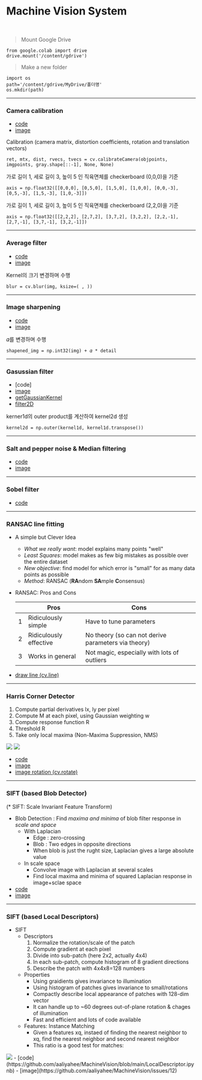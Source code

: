 # Machine Vision System
<br>

> Mount Google Drive
```
from google.colab import drive
drive.mount('/content/gdrive')
```
> Make a new folder 
```
import os
path='/content/gdrive/MyDrive/폴더명'
os.mkdir(path)
```

<hr>

### Camera calibration 
- [code](https://github.com/aaliyahee/MachineVision/blob/main/CameraCalibration.ipynb)<br>
- [image](https://github.com/aaliyahee/MachineVision/issues/1)

Calibration (camera matrix, distortion coefficients, rotation and translation vectors)
```
ret, mtx, dist, rvecs, tvecs = cv.calibrateCamera(objpoints, imgpoints, gray.shape[::-1], None, None)
```
가로 길이 1, 세로 길이 3, 높이 5 인 직육면체를 checkerboard (0,0,0)을 기준 
```
axis = np.float32([[0,0,0], [0,5,0], [1,5,0], [1,0,0], [0,0,-3], [0,5,-3], [1,5,-3], [1,0,-3]])
```
가로 길이 1, 세로 길이 3, 높이 5 인 직육면체를 checkerboard (2,2,0)을 기준 
```
axis = np.float32([[2,2,2], [2,7,2], [3,7,2], [3,2,2], [2,2,-1], [2,7,-1], [3,7,-1], [3,2,-1]])
```
<hr>

### Average filter
- [code](https://github.com/aaliyahee/MachineVision/blob/main/AverageFiltering.ipynb)
- [image](https://github.com/aaliyahee/MachineVision/issues/2)

Kernel의 크기 변경하며 수행
```
blur = cv.blur(img, ksize=( , ))
```
<hr>

### Image sharpening
- [code](https://github.com/aaliyahee/MachineVision/commit/74bfa7ae725849ba2efc4a5ec4584be88df17628)
- [image](https://github.com/aaliyahee/MachineVision/issues/3)

𝛼를 변경하며 수행
```
shapened_img = np.int32(img) + 𝛼 * detail 
```
<hr>

### Gasussian filter
- [code]
- [image](https://github.com/aaliyahee/MachineVision/issues/4)
- [getGaussianKernel](https://docs.opencv.org/4.1.2/d4/d86/group__imgproc__filter.html#gac05a120c1ae92a6060dd0db190a61afa)
- [filter2D](https://docs.opencv.org/4.1.2/d4/d86/group__imgproc__filter.html#ga27c049795ce870216ddfb366086b5a04)

kerner1d의 outer product를 계산하여 kernel2d 생성
```
kernel2d = np.outer(kernel1d, kernel1d.transpose())
```
<hr>

### Salt and pepper noise & Median filtering
- [code](https://github.com/aaliyahee/MachineVision/blob/main/SaltandPepper%26Medianfilter.ipynb)
- [image](https://github.com/aaliyahee/MachineVision/issues/5)
 
<hr>
 
### Sobel filter
- [code](https://github.com/aaliyahee/MachineVision/blob/main/SobelFilter_gradient.ipynb)
<hr>

### RANSAC line fitting
- A simple but Clever Idea
  - _What we really want_: model explains many points "well"
  - _Least Squares_: model makes as few big mistakes as possible over the entire dataset
  - _New objective_: find model for which error is "small" for as many data points as possible
  - _Method_: RANSAC (**RA**ndom **SA**mple **C**onsensus)

- RANSAC: Pros and Cons <br>

  ||Pros|Cons|
  |------|---|---|
  |1|Ridiculously simple|Have to tune parameters|
  |2|Ridiculously effective|No theory (so can not derive parameters via theory)|
  |3|Works in general|Not magic, especially with lots of outliers|
  
- [draw line (cv.line)](https://opencv-python.readthedocs.io/en/latest/doc/03.drawShape/drawShape.html)
<hr>
 
 
### Harris Corner Detector
 1. Compute partial derivatives lx, ly per pixel
 2. Compute M at each pixel, using Gaussian weighting w
 3. Compute response function R
 4. Threshold R
 5. Take only local maxima (Non-Maxima Suppression, NMS)
  <img src="https://user-images.githubusercontent.com/48505950/140012775-83fe5dec-484e-4096-8d67-2e936b807539.png">
  <img src="https://user-images.githubusercontent.com/48505950/140013125-86340f09-0abf-46c8-8086-60d781fd9dff.png">
 
- [code](https://github.com/aaliyahee/MachineVision/blob/main/HarrisCornerDetector.ipynb)
- [image](https://github.com/aaliyahee/MachineVision/issues/7)
- [image rotation (cv.rotate)](https://docs.opencv.org/master/d2/de8/group__core__array.html#ga4ad01c0978b0ce64baa246811deeac24)
<hr>


### SIFT (based Blob Detector) 
(* SIFT: Scale Invariant Feature Transform)
- Blob Detection : Find _maxima and minima_ of blob filter response in _scale and space_
  - With Laplacian
    - Edge : zero-crossing
    - Blob : Two edges in opposite directions
    - When blob is just the rught size, Laplacian gives a large absolute value
  - In scale space
    - Convolve image with Laplacian at several scales
    - Find local maxima and minima of squared Laplacian response in image+sclae space
- [code](https://github.com/aaliyahee/MachineVision/blob/main/SIFT(based_blob_detector).ipynb)
- [image](https://github.com/aaliyahee/MachineVision/issues/10)
<hr>

### SIFT (based Local Descriptors)
- SIFT 
  - Descriptors
    1. Normalize the rotation/scale of the patch
    2. Compute gradient at each pixel
    3. Divide into sub-patch (here 2x2, actually 4x4)
    4. In each sub-patch, compute histogram of 8 gradient directions
    5. Describe the patch with 4x4x8=128 numbers
  - Properties
    - Using graidients gives invariance to illumination
    - Using histogram of patches gives invariance to small/rotations
    - Compactly describe local appearance of patches with 128-dim vector
    - It can handle up to ~60 degrees out-of-plane rotation & chages of illumination
    - Fast and efficient and lots of code available
  - Features: Instance Matching
    - Given a features xq, instaed of finding the nearest neighbor to xq, find the nearest neighbor and second nearest neighbor
    - This ratio is a good test for matches:
 <img src="https://user-images.githubusercontent.com/48505950/140458637-495124a1-982c-4cfe-8968-d35be2b0104f.png">
- [code](https://github.com/aaliyahee/MachineVision/blob/main/LocalDescriptor.ipynb)
- [image](https://github.com/aaliyahee/MachineVision/issues/12)
